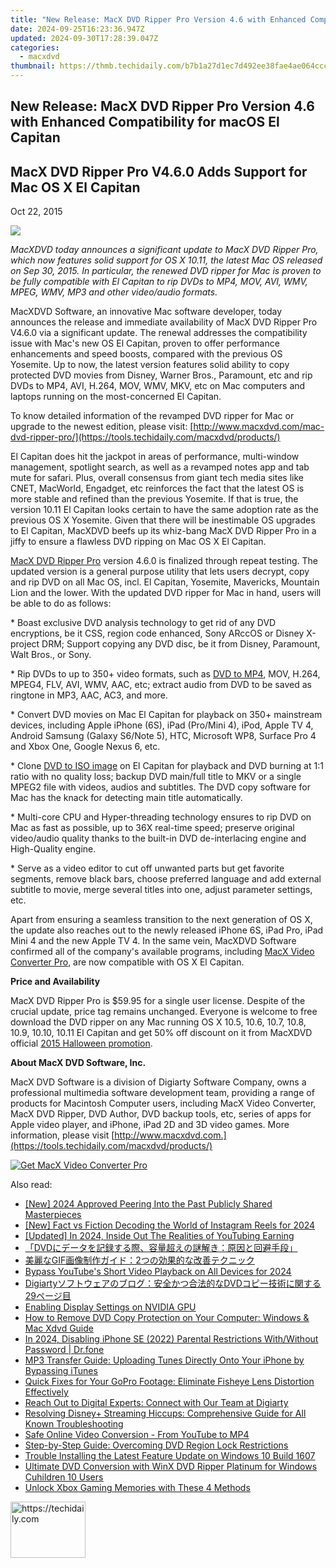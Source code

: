 ```yaml
---
title: "New Release: MacX DVD Ripper Pro Version 4.6 with Enhanced Compatibility for macOS El Capitan"
date: 2024-09-25T16:23:36.947Z
updated: 2024-09-30T17:28:39.047Z
categories:
  - macxdvd
thumbnail: https://thmb.techidaily.com/b7b1a27d1ec7d492ee38fae4ae064cccff7a07bb81d0c83c83f67196d92674a7.jpg
---
```


## New Release: MacX DVD Ripper Pro Version 4.6 with Enhanced Compatibility for macOS El Capitan

## MacX DVD Ripper Pro V4.6.0 Adds Support for Mac OS X El Capitan 

Oct 22, 2015

![](https://www.macxdvd.com/press-room/image/christmas-giveaway-12-15.jpg) 

_MacXDVD today announces a significant update to MacX DVD Ripper Pro, which now features solid support for OS X 10.11, the latest Mac OS released on Sep 30, 2015\. In particular, the renewed DVD ripper for Mac is proven to be fully compatible with El Capitan to rip DVDs to MP4, MOV, AVI, WMV, MPEG, WMV, MP3 and other video/audio formats._ 

MacXDVD Software, an innovative Mac software developer, today announces the release and immediate availability of MacX DVD Ripper Pro V4.6.0 via a significant update. The renewal addresses the compatibility issue with Mac's new OS El Capitan, proven to offer performance enhancements and speed boosts, compared with the previous OS Yosemite. Up to now, the latest version features solid ability to copy protected DVD movies from Disney, Warner Bros., Paramount, etc and rip DVDs to MP4, AVI, H.264, MOV, WMV, MKV, etc on Mac computers and laptops running on the most-concerned El Capitan.

To know detailed information of the revamped DVD ripper for Mac or upgrade to the newest edition, please visit: [http://www.macxdvd.com/mac-dvd-ripper-pro/](https://tools.techidaily.com/macxdvd/products/)

El Capitan does hit the jackpot in areas of performance, multi-window management, spotlight search, as well as a revamped notes app and tab mute for safari. Plus, overall consensus from giant tech media sites like CNET, MacWorld, Engadget, etc reinforces the fact that the latest OS is more stable and refined than the previous Yosemite. If that is true, the version 10.11 El Capitan looks certain to have the same adoption rate as the previous OS X Yosemite. Given that there will be inestimable OS upgrades to El Capitan, MacXDVD beefs up its whiz-bang MacX DVD Ripper Pro in a jiffy to ensure a flawless DVD ripping on Mac OS X El Capitan. 

[MacX DVD Ripper Pro](https://tools.techidaily.com/macxdvd/products/) version 4.6.0 is finalized through repeat testing. The updated version is a general purpose utility that lets users decrypt, copy and rip DVD on all Mac OS, incl. El Capitan, Yosemite, Mavericks, Mountain Lion and the lower. With the updated DVD ripper for Mac in hand, users will be able to do as follows: 

\* Boast exclusive DVD analysis technology to get rid of any DVD encryptions, be it CSS, region code enhanced, Sony ARccOS or Disney X-project DRM; Support copying any DVD disc, be it from Disney, Paramount, Walt Bros., or Sony. 

\* Rip DVDs to up to 350+ video formats, such as [DVD to MP4](https://tools.techidaily.com/macxdvd/products/), MOV, H.264, MPEG4, FLV, AVI, WMV, AAC, etc; extract audio from DVD to be saved as ringtone in MP3, AAC, AC3, and more. 

\* Convert DVD movies on Mac El Capitan for playback on 350+ mainstream devices, including Apple iPhone (6S), iPad (Pro/Mini 4), iPod, Apple TV 4, Android Samsung (Galaxy S6/Note 5), HTC, Microsoft WP8, Surface Pro 4 and Xbox One, Google Nexus 6, etc. 

\* Clone [DVD to ISO image](https://tools.techidaily.com/macxdvd/products/) on El Capitan for playback and DVD burning at 1:1 ratio with no quality loss; backup DVD main/full title to MKV or a single MPEG2 file with videos, audios and subtitles. The DVD copy software for Mac has the knack for detecting main title automatically. 

\* Multi-core CPU and Hyper-threading technology ensures to rip DVD on Mac as fast as possible, up to 36X real-time speed; preserve original video/audio quality thanks to the built-in DVD de-interlacing engine and High-Quality engine. 

\* Serve as a video editor to cut off unwanted parts but get favorite segments, remove black bars, choose preferred language and add external subtitle to movie, merge several titles into one, adjust parameter settings, etc. 

Apart from ensuring a seamless transition to the next generation of OS X, the update also reaches out to the newly released iPhone 6S, iPad Pro, iPad Mini 4 and the new Apple TV 4\. In the same vein, MacXDVD Software confirmed all of the company's available programs, including [MacX Video Converter Pro](https://tools.techidaily.com/macxdvd/products/), are now compatible with OS X El Capitan.

**Price and Availability** 

MacX DVD Ripper Pro is $59.95 for a single user license. Despite of the crucial update, price tag remains unchanged. Everyone is welcome to free download the DVD ripper on any Mac running OS X 10.5, 10.6, 10.7, 10.8, 10.9, 10.10, 10.11 El Capitan and get 50% off discount on it from MacXDVD official [2015 Halloween promotion](https://tools.techidaily.com/macxdvd/products/). 

**About MacX DVD Software, Inc.** 

 MacX DVD Software is a division of Digiarty Software Company, owns a professional multimedia software development team, providing a range of products for Macintosh Computer users, including MacX Video Converter, MacX DVD Ripper, DVD Author, DVD backup tools, etc, series of apps for Apple video player, and iPhone, iPad 2D and 3D video games. More information, please visit [http://www.macxdvd.com.](https://tools.techidaily.com/macxdvd/products/)

[![Get MacX Video Converter Pro](https://www.macxdvd.com/press-room/../adv/mvcp-banner-r.jpg)](https://tools.techidaily.com/macxdvd/products/)

<ins class="adsbygoogle"
     style="display:block"
     data-ad-format="autorelaxed"
     data-ad-client="ca-pub-7571918770474297"
     data-ad-slot="1223367746"></ins>

<ins class="adsbygoogle"
     style="display:block"
     data-ad-client="ca-pub-7571918770474297"
     data-ad-slot="8358498916"
     data-ad-format="auto"
     data-full-width-responsive="true"></ins>

<span class="atpl-alsoreadstyle">Also read:</span>
<div><ul>
<li><a href="https://fox-info.techidaily.com/new-2024-approved-peering-into-the-past-publicly-shared-masterpieces/"><u>[New] 2024 Approved Peering Into the Past Publicly Shared Masterpieces</u></a></li>
<li><a href="https://instagram-video-files.techidaily.com/new-fact-vs-fiction-decoding-the-world-of-instagram-reels-for-2024/"><u>[New] Fact vs Fiction Decoding the World of Instagram Reels for 2024</u></a></li>
<li><a href="https://youtube-data.techidaily.com/ed-in-2024-inside-out-the-realities-of-youtubing-earning/"><u>[Updated] In 2024, Inside Out The Realities of YouTubing Earning</u></a></li>
<li><a href="https://dvd-bd.techidaily.com/1725288761501-dvd/"><u>「DVDにデータを記録する際、容量超えの謎解き：原因と回避手段」</u></a></li>
<li><a href="https://dvd-bd.techidaily.com/1725290657948-gif2/"><u>美麗なGIF画像制作ガイド：2つの効果的な改善テクニック</u></a></li>
<li><a href="https://extra-lessons.techidaily.com/bypass-youtubes-short-video-playback-on-all-devices-for-2024/"><u>Bypass YouTube's Short Video Playback on All Devices for 2024</u></a></li>
<li><a href="https://dvd-bd.techidaily.com/digiartydvd29/"><u>Digiartyソフトウェアのブログ：安全かつ合法的なDVDコピー技術に関する29ページ目</u></a></li>
<li><a href="https://graphic-issues.techidaily.com/enabling-display-settings-on-nvidia-gpu/"><u>Enabling Display Settings on NVIDIA GPU</u></a></li>
<li><a href="https://dvd-bd.techidaily.com/how-to-remove-dvd-copy-protection-on-your-computer-windows-and-mac-xdvd-guide/"><u>How to Remove DVD Copy Protection on Your Computer: Windows & Mac Xdvd Guide</u></a></li>
<li><a href="https://iphone-unlock.techidaily.com/in-2024-disabling-iphone-se-2022-parental-restrictions-withwithout-password-drfone-by-drfone-ios/"><u>In 2024, Disabling iPhone SE (2022) Parental Restrictions With/Without Password | Dr.fone</u></a></li>
<li><a href="https://some-guidance.techidaily.com/mp3-transfer-guide-uploading-tunes-directly-onto-your-iphone-by-bypassing-itunes/"><u>MP3 Transfer Guide: Uploading Tunes Directly Onto Your iPhone by Bypassing iTunes</u></a></li>
<li><a href="https://dvd-bd.techidaily.com/quick-fixes-for-your-gopro-footage-eliminate-fisheye-lens-distortion-effectively/"><u>Quick Fixes for Your GoPro Footage: Eliminate Fisheye Lens Distortion Effectively</u></a></li>
<li><a href="https://dvd-bd.techidaily.com/reach-out-to-digital-experts-connect-with-our-team-at-digiarty/"><u>Reach Out to Digital Experts: Connect with Our Team at Digiarty</u></a></li>
<li><a href="https://dvd-bd.techidaily.com/resolving-disneyplus-streaming-hiccups-comprehensive-guide-for-all-known-troubleshooting/"><u>Resolving Disney+ Streaming Hiccups: Comprehensive Guide for All Known Troubleshooting</u></a></li>
<li><a href="https://youtube-clips.techidaily.com/safe-online-video-conversion-from-youtube-to-mp4/"><u>Safe Online Video Conversion - From YouTube to MP4</u></a></li>
<li><a href="https://dvd-bd.techidaily.com/step-by-step-guide-overcoming-dvd-region-lock-restrictions/"><u>Step-by-Step Guide: Overcoming DVD Region Lock Restrictions</u></a></li>
<li><a href="https://win-howtos.techidaily.com/trouble-installing-the-latest-feature-update-on-windows-10-build-1607/"><u>Trouble Installing the Latest Feature Update on Windows 10 Build 1607</u></a></li>
<li><a href="https://dvd-bd.techidaily.com/ultimate-dvd-conversion-with-winx-dvd-ripper-platinum-for-windows-cuhildren-10-users/"><u>Ultimate DVD Conversion with WinX DVD Ripper Platinum for Windows Cuhildren 10 Users</u></a></li>
<li><a href="https://desktop-recording.techidaily.com/unlock-xbox-gaming-memories-with-these-4-methods/"><u>Unlock Xbox Gaming Memories with These 4 Methods</u></a></li>
</ul></div>

<!-- affiliate ads begin -->
<a href="https://25home.pxf.io/c/5597632/2148635/16836" target="_top" id="2148635">
  <img src="//a.impactradius-go.com/display-ad/16836-2148635" border="0" alt="https://techidaily.com" width="120" height="90"/>
</a>
<img height="0" width="0" src="https://25home.pxf.io/i/5597632/2148635/16836" style="position:absolute;visibility:hidden;" border="0" />
<!-- affiliate ads end -->

